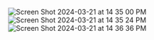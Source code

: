 ![Screen Shot 2024-03-21 at 14 35 00 PM](https://github.com/shimonzhion/pokemon/assets/102303385/5d5c3142-2751-4106-ac99-ae4738152b80)
![Screen Shot 2024-03-21 at 14 35 24 PM](https://github.com/shimonzhion/pokemon/assets/102303385/deecf051-2a2c-4dee-9458-cb4025ef03a9)
![Screen Shot 2024-03-21 at 14 36 36 PM](https://github.com/shimonzhion/pokemon/assets/102303385/2f8a9ceb-b305-49d2-9444-d0f7cfd22881)
